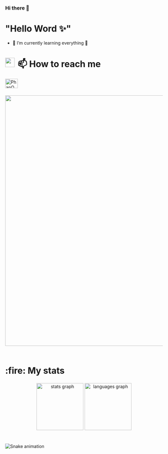 ### Hi there 👋
<h1 align="left">"Hello Word ✨"</h1>

- 🌱 I’m currently learning everything 🥸
<h1 align="left" > <img src="https://media.giphy.com/media/iY8CRBdQXODJSCERIr/giphy.gif" width = "30",height = "30" style="margin-right: 10px;">📫 How to reach me </h1>
<p align="left">
  <a href="https://www.facebook.com/PhanDat.24/" target="blank"><img align="center" src="https://raw.githubusercontent.com/rahuldkjain/github-profile-readme-generator/master/src/images/icons/Social/facebook.svg" alt="PhanQDat" height="30" width="40" /></a>

###

<div id="header" align="center">
  <img src="https://ac-o.namu.la/20221126sac/a69b8e5b94822ed1e7393353d757c0d526f18835adf70249ca008da472004f48.gif?expires=1715753300&key=ML98bIYf_Ttq2x2Gk2kFHg&type=orig" width="800"/>
</div>

###

<p align="center"><img src="https://komarev.com/ghpvc/?username=PhanQDat&style=flat-square&color=blue" alt=""></p>
<h1 align="left" >:fire: My stats</h1>

###

<div align="center">
  <img src="https://github-readme-stats.vercel.app/api?username=maurodesouza&hide_title=false&hide_rank=false&show_icons=true&include_all_commits=true&count_private=true&disable_animations=false&theme=dracula&locale=en&hide_border=false" height="150" alt="stats graph"  />
  <img src="https://github-readme-stats.vercel.app/api/top-langs?username=maurodesouza&locale=en&hide_title=false&layout=compact&card_width=320&langs_count=5&theme=dracula&hide_border=false" height="150" alt="languages graph"  />
</div>

###

<br clear="both">

<img src="https://profile-readme-generator.com/assets/snake.svg" alt="Snake animation" />

###
<!--
**PhanQDat/PhanQDat** is a ✨ _special_ ✨ repository because its `README.md` (this file) appears on your GitHub profile.

Here are some ideas to get you started:

- 🔭 I’m currently working on ...
- 🌱 I’m currently learning ...
- 👯 I’m looking to collaborate on ...
- 🤔 I’m looking for help with ...
- 💬 Ask me about ...
- 📫 How to reach me: ...
- 😄 Pronouns: ...
- ⚡ Fun fact: ...
-->
